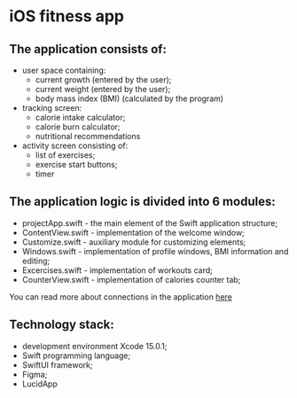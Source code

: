 # iOS fitness app

## The application consists of:
* user space containing:
    - current growth (entered by the user);
    - current weight (entered by the user);
    - body mass index (BMI) (calculated by the program)
* tracking screen:
    - calorie intake calculator;
    - calorie burn calculator;
    - nutritional recommendations
* activity screen consisting of:
    - list of exercises;
    - exercise start buttons;
    - timer

## The application logic is divided into 6 modules:
* projectApp.swift - the main element of the Swift application structure;
* ContentView.swift - implementation of the welcome window;
* Customize.swift - auxiliary module for customizing elements;
* Windows.swift - implementation of profile windows, BMI information and editing;
* Excercises.swift - implementation of workouts card;
* CounterView.swift - implementation of calories counter tab;

You can read more about connections in the application [here](https://github.com/rensffz/iOS_fitness_app/tree/main/doc)

## Technology stack:
* development environment Xcode 15.0.1;
* Swift programming language;
* SwiftUI framework;
* Figma;
* LucidApp
